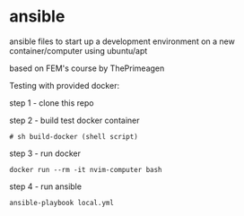 # ansible
ansible files to start up a development environment on a new container/computer using ubuntu/apt

based on FEM's course by ThePrimeagen 

Testing with provided docker:

step 1 - clone this repo

step 2 - build test docker container

```
# sh build-docker (shell script)

```

step 3 - run docker

`docker run --rm -it nvim-computer bash`

step 4 - run ansible

`ansible-playbook local.yml`
